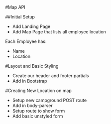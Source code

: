 #Map API 

##Initial Setup
* Add Landing Page
* Add Map Page that lists all employee location

Each Employee has:
   * Name
   * Location

#Layout and Basic Styling
* Create our header and footer partials
* Add in Bootstrap

#Creating New Location on map
* Setup new campground POST route
* Add in body-parser
* Setup route to show form
* Add basic unstyled form

